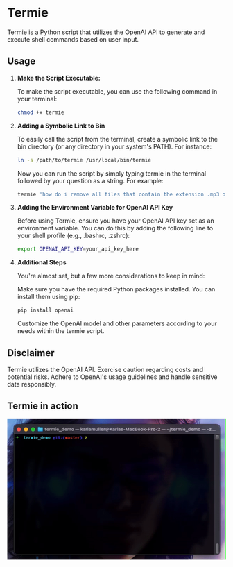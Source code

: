 # Termie

Termie is a Python script that utilizes the OpenAI API to generate and execute shell commands based on user input.

## Usage

1. **Make the Script Executable:**

   To make the script executable, you can use the following command in your terminal:

   ```bash
   chmod +x termie
   ```

2. **Adding a Symbolic Link to Bin**

    To easily call the script from the terminal, create a symbolic link to the bin directory (or any directory in your system's PATH). For instance:

   ```bash
   ln -s /path/to/termie /usr/local/bin/termie
   ```

    Now you can run the script by simply typing termie in the terminal followed by your question as a string. For example:

    ```bash
    termie 'how do i remove all files that contain the extension .mp3 or .mp4?'
    ```

3. **Adding the Environment Variable for OpenAI API Key**

    Before using Termie, ensure you have your OpenAI API key set as an environment variable. You can do this by adding the following line to your shell profile (e.g., .bashrc, .zshrc):

    ```bash
    export OPENAI_API_KEY=your_api_key_here
    ```

4. **Additional Steps**

    You're almost set, but a few more considerations to keep in mind:

    Make sure you have the required Python packages installed. You can install them using pip:

    ```bash 
    pip install openai
    ```

    Customize the OpenAI model and other parameters according to your needs within the termie script.

## Disclaimer

Termie utilizes the OpenAI API. Exercise caution regarding costs and potential risks. Adhere to OpenAI's usage guidelines and handle sensitive data responsibly.

## Termie in action

![alt text](termie_in_action.gif)